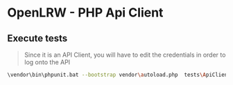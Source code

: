 # OpenLRW - PHP Api Client


## Execute tests

> Since it is an API Client, you will have to edit the credentials in order to log onto the API

```bash
\vendor\bin\phpunit.bat --bootstrap vendor\autoload.php  tests\ApiClientTest.php
```